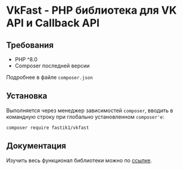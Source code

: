# VkFast - PHP библиотека для VK API и Callback API

## Требования

* PHP ^8.0
* Composer последней версии

Подробнее в файле `composer.json`

## Установка

Выполняется через менеджер зависимостей `composer`, вводить в командную строку при глобально установленном `composer'e`:

```
composer require fastik1/vkfast
```

## Документация

Изучить весь функционал библиотеки можно по [ссылке](https://vkfast.gitbook.io/docs).
